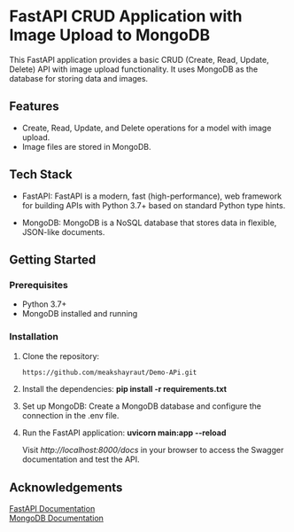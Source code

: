 # FastAPI CRUD Application with Image Upload to MongoDB
This FastAPI application provides a basic CRUD (Create, Read, Update, Delete) API with image upload functionality. It uses MongoDB as the database for storing data and images.


## Features

- Create, Read, Update, and Delete operations for a model with image upload.
- Image files are stored in MongoDB.

## Tech Stack

- FastAPI: FastAPI is a modern, fast (high-performance), web framework for building APIs with Python 3.7+ based on standard Python type hints.

- MongoDB: MongoDB is a NoSQL database that stores data in flexible, JSON-like documents.

## Getting Started

### Prerequisites

- Python 3.7+
- MongoDB installed and running


### Installation

1. Clone the repository:
    ```bash
   https://github.com/meakshayraut/Demo-APi.git
   
2. Install the dependencies:
   **pip install -r requirements.txt**
   
3. Set up MongoDB:
   Create a MongoDB database and configure the connection in the .env file.
   
4. Run the FastAPI application:
   **uvicorn main:app --reload**

   Visit *http://localhost:8000/docs* in your browser to access the Swagger documentation and test the API.


## Acknowledgements

[FastAPI Documentation](https://fastapi.tiangolo.com/) <br />
[MongoDB Documentation](https://docs.mongodb.com/)
   

